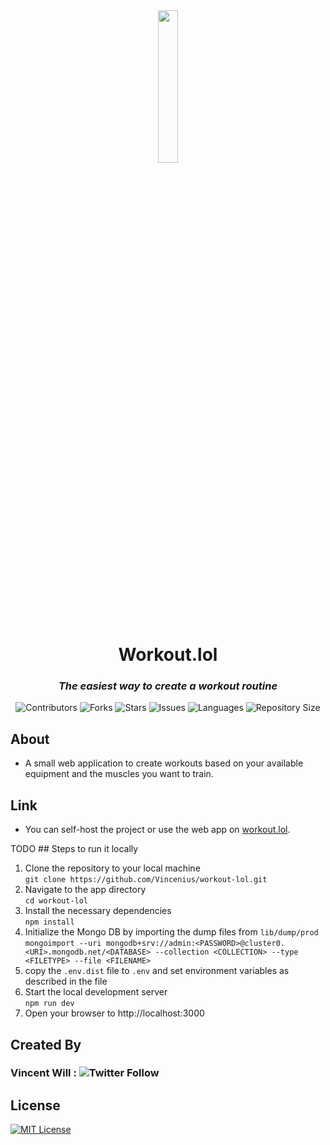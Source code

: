 <div align="center">
<img src="https://github.com/Vincenius/workout-lol/blob/main/public/logo.png?raw=true" width=25% height=25% />
<h1>Workout.lol</h1>
<h3><em>The easiest way to create a workout routine</em></h3>
<p>
<img src="https://img.shields.io/github/contributors/Vincenius/workout-lol?style=plastic" alt="Contributors">
<img src="https://img.shields.io/github/forks/Vincenius/workout-lol" alt="Forks">
<img src="https://img.shields.io/github/stars/Vincenius/workout-lol" alt="Stars">
<!-- <img src="https://img.shields.io/github/license/Vincenius/workout-lol" alt="Licence"> -->
<img src="https://img.shields.io/github/issues/Vincenius/workout-lol" alt="Issues">
<img src="https://img.shields.io/github/languages/count/Vincenius/workout-lol" alt="Languages">
<img src="https://img.shields.io/github/repo-size/Vincenius/workout-lol" alt="Repository Size">
</p>
</div>

## About
+ A small web application to create workouts based on your available equipment and the muscles you want to train.

## Link
+ You can self-host the project or use the web app on [workout.lol](https://workout.lol).

TODO ## Steps to run it locally
1. Clone the repository to your local machine <br>
   `git clone https://github.com/Vincenius/workout-lol.git`
2. Navigate to the app directory <br>
   `cd workout-lol`
3. Install the necessary dependencies <br>
   `npm install`
4. Initialize the Mongo DB by importing the dump files from `lib/dump/prod`
   `mongoimport --uri mongodb+srv://admin:<PASSWORD>@cluster0.<URI>.mongodb.net/<DATABASE> --collection <COLLECTION> --type <FILETYPE> --file <FILENAME>`
5. copy the `.env.dist` file to `.env` and set environment variables as described in the file<br>
6. Start the local development server <br>
   `npm run dev`
7. Open your browser to http://localhost:3000

## Created By
<!-- [Vincent Will](https://twitter.com/wweb_dev) -->

### Vincent Will : ![Twitter Follow](https://img.shields.io/twitter/follow/wweb_dev?style=social)
## License
[![MIT License](https://img.shields.io/badge/License-MIT-green.svg)](https://choosealicense.com/licenses/mit/)

